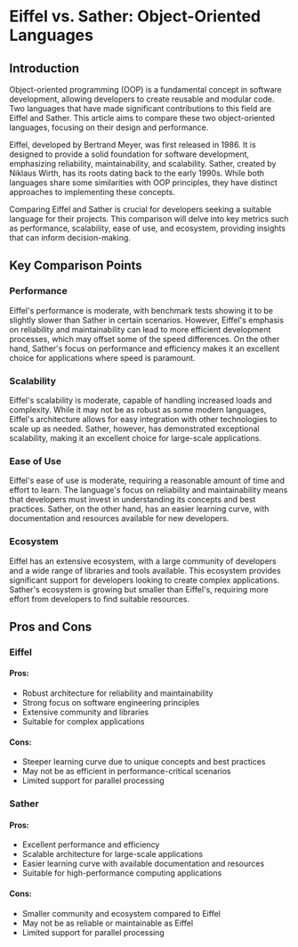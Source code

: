 # Eiffel vs. Sather: Object-Oriented Languages
## Introduction
Object-oriented programming (OOP) is a fundamental concept in software development, allowing developers to create reusable and modular code. Two languages that have made significant contributions to this field are Eiffel and Sather. This article aims to compare these two object-oriented languages, focusing on their design and performance.

Eiffel, developed by Bertrand Meyer, was first released in 1986. It is designed to provide a solid foundation for software development, emphasizing reliability, maintainability, and scalability. Sather, created by Niklaus Wirth, has its roots dating back to the early 1990s. While both languages share some similarities with OOP principles, they have distinct approaches to implementing these concepts.

Comparing Eiffel and Sather is crucial for developers seeking a suitable language for their projects. This comparison will delve into key metrics such as performance, scalability, ease of use, and ecosystem, providing insights that can inform decision-making.

## Key Comparison Points

### Performance
Eiffel's performance is moderate, with benchmark tests showing it to be slightly slower than Sather in certain scenarios. However, Eiffel's emphasis on reliability and maintainability can lead to more efficient development processes, which may offset some of the speed differences. On the other hand, Sather's focus on performance and efficiency makes it an excellent choice for applications where speed is paramount.

### Scalability
Eiffel's scalability is moderate, capable of handling increased loads and complexity. While it may not be as robust as some modern languages, Eiffel's architecture allows for easy integration with other technologies to scale up as needed. Sather, however, has demonstrated exceptional scalability, making it an excellent choice for large-scale applications.

### Ease of Use
Eiffel's ease of use is moderate, requiring a reasonable amount of time and effort to learn. The language's focus on reliability and maintainability means that developers must invest in understanding its concepts and best practices. Sather, on the other hand, has an easier learning curve, with documentation and resources available for new developers.

### Ecosystem
Eiffel has an extensive ecosystem, with a large community of developers and a wide range of libraries and tools available. This ecosystem provides significant support for developers looking to create complex applications. Sather's ecosystem is growing but smaller than Eiffel's, requiring more effort from developers to find suitable resources.

## Pros and Cons

### Eiffel
#### Pros:
* Robust architecture for reliability and maintainability
* Strong focus on software engineering principles
* Extensive community and libraries
* Suitable for complex applications

#### Cons:
* Steeper learning curve due to unique concepts and best practices
* May not be as efficient in performance-critical scenarios
* Limited support for parallel processing

### Sather
#### Pros:
* Excellent performance and efficiency
* Scalable architecture for large-scale applications
* Easier learning curve with available documentation and resources
* Suitable for high-performance computing applications

#### Cons:
* Smaller community and ecosystem compared to Eiffel
* May not be as reliable or maintainable as Eiffel
* Limited support for parallel processing